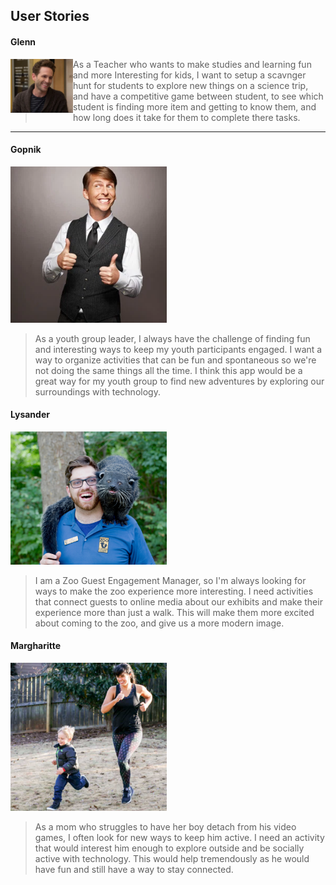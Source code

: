 ##  User Stories

#### Glenn
<img align="left" horizontal="50" src="glenn.png" alt="Glenn" width="100"/>

>As a Teacher who wants to make studies and learning fun and more Interesting for kids, I want to setup a scavnger hunt for students to explore new things on a science trip, and have a competitive game between student, to see which student is  finding more item and getting to know them, and how long does it take for them to complete there tasks.

******
#### Gopnik
<img src="gopnik.png" alt="Gopnik" width="250"/>

>As a youth group leader, I always have the challenge of finding fun and interesting ways to keep my youth participants engaged. I want a way to organize activities that can be fun and spontaneous so we're not doing the same things all the time. I think this app would be a great way for my youth group to find new adventures by exploring our surroundings with technology.

#### Lysander
<img src="lysander.png" alt="Lysander" width="250"/>

>I am a Zoo Guest Engagement Manager, so I'm always looking for ways to make the zoo experience more interesting. I need activities that connect guests to online media about our exhibits and make their experience more than just a walk. This will make them more excited about coming to the zoo, and give us a more modern image.

#### Margharitte
<img src="margharitte.png" alt="Margharitte" width="250"/>

>As a mom who struggles to have her boy detach from his video games, I often look for new ways to keep him active. I need an activity that would interest him enough to explore outside and be socially active with technology. This would help tremendously as he would have fun and still have a way to stay connected.
